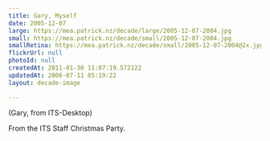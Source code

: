 ```yaml
---
title: Gary, Myself
date: 2005-12-07
large: https://mea.patrick.nz/decade/large/2005-12-07-2004.jpg
small: https://mea.patrick.nz/decade/small/2005-12-07-2004.jpg
smallRetina: https://mea.patrick.nz/decade/small/2005-12-07-2004@2x.jpg
flickrUrl: null
photoId: null
createdAt: 2011-01-30 11:07:19.572122
updatedAt: 2006-07-11 05:19:22
layout: decade-image

---
```

(Gary, from ITS-Desktop)

From the ITS Staff Christmas Party.
